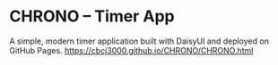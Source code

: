 # CHRONO – Timer App
A simple, modern timer application built with DaisyUI and deployed on GitHub Pages.
https://cbcj3000.github.io/CHRONO/CHRONO.html
